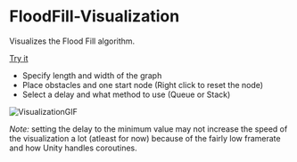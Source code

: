 # FloodFill-Visualization

Visualizes the Flood Fill algorithm.

[Try it](https://benasb.github.io/FloodFill-Visualization/index.html)

* Specify length and width of the graph
* Place obstacles and one start node (Right click to reset the node)
* Select a delay and what method to use (Queue or Stack)

![VisualizationGIF](https://i.imgur.com/Y6rOMau.gif)

*Note:* setting the delay to the minimum value may not increase the speed of the visualization a lot (atleast for now) 
because of the fairly low framerate and how Unity handles coroutines.
